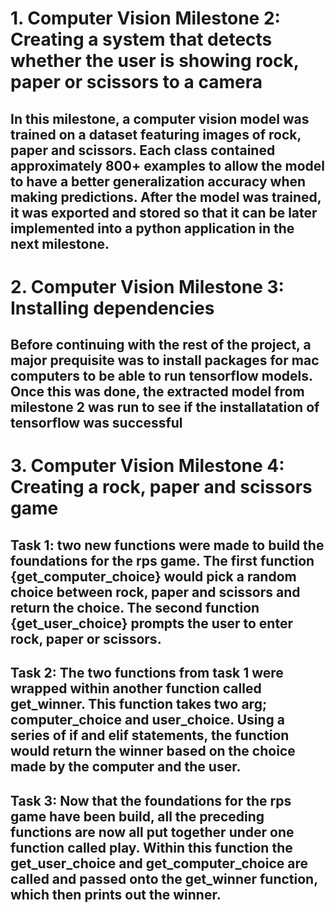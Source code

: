 # 1. Computer Vision Milestone 2: Creating a system that detects whether the user is showing rock, paper or scissors to a camera


## In this milestone, a computer vision model was trained on a dataset featuring images of rock, paper and scissors. Each class contained approximately 800+ examples to allow the model to have a better generalization accuracy when making predictions. After the model was trained, it was exported and stored so that it can be later implemented into a python application in the next milestone.



# 2. Computer Vision Milestone 3: Installing dependencies 

## Before continuing with the rest of the project, a major prequisite was to install packages for mac computers to be able to run tensorflow models. Once this was done, the extracted model from milestone 2 was run to see if the installatation of tensorflow was successful


# 3. Computer Vision Milestone 4: Creating a rock, paper and scissors game

## Task 1: two new functions were made to build the foundations for the rps game. The first function {get_computer_choice} would pick a random choice between rock, paper and scissors and return the choice. The second function {get_user_choice} prompts the user to enter rock, paper or scissors.

## Task 2: The two functions from task 1 were wrapped within another function called get_winner. This function takes two arg; computer_choice and user_choice. Using a series of if and elif statements, the function would return the winner based on the choice made by the computer and the user.


## Task 3: Now that the foundations for the rps game have been build, all the preceding functions are now all put together under one function called play. Within this function the get_user_choice and get_computer_choice are called and passed onto the get_winner function, which then prints out the winner. 

